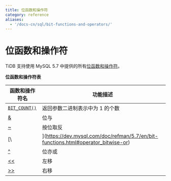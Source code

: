 ```yaml
---
title: 位函数和操作符
category: reference
aliases:
  - '/docs-cn/sql/bit-functions-and-operators/'
---
```


# 位函数和操作符

TiDB 支持使用 MySQL 5.7 中提供的所有[位函数和操作符](https://dev.mysql.com/doc/refman/5.7/en/bit-functions.html)。

**位函数和操作符表**

| 函数和操作符名                                                                                        | 功能描述                                                                                   |
| ---------------------------------------------------------------------------------------------- | -------------------------------------------------------------------------------------- |
| [`BIT_COUNT()`](https://dev.mysql.com/doc/refman/5.7/en/bit-functions.html#function_bit-count) | 返回参数二进制表示中为 1 的个数                                                                      |
| [&](https://dev.mysql.com/doc/refman/5.7/en/bit-functions.html#operator_bitwise-and)           | 位与                                                                                     |
| [~](https://dev.mysql.com/doc/refman/5.7/en/bit-functions.html#operator_bitwise-invert)        | 按位取反                                                                                   |
| [\                                                                                            | ](https://dev.mysql.com/doc/refman/5.7/en/bit-functions.html#operator_bitwise-or) | 位或 |
| [^](https://dev.mysql.com/doc/refman/5.7/en/bit-functions.html#operator_bitwise-xor)           | 位亦或                                                                                    |
| [<<](https://dev.mysql.com/doc/refman/5.7/en/bit-functions.html#operator_left-shift)           | 左移                                                                                     |
| [>>](https://dev.mysql.com/doc/refman/5.7/en/bit-functions.html#operator_right-shift)          | 右移                                                                                     |